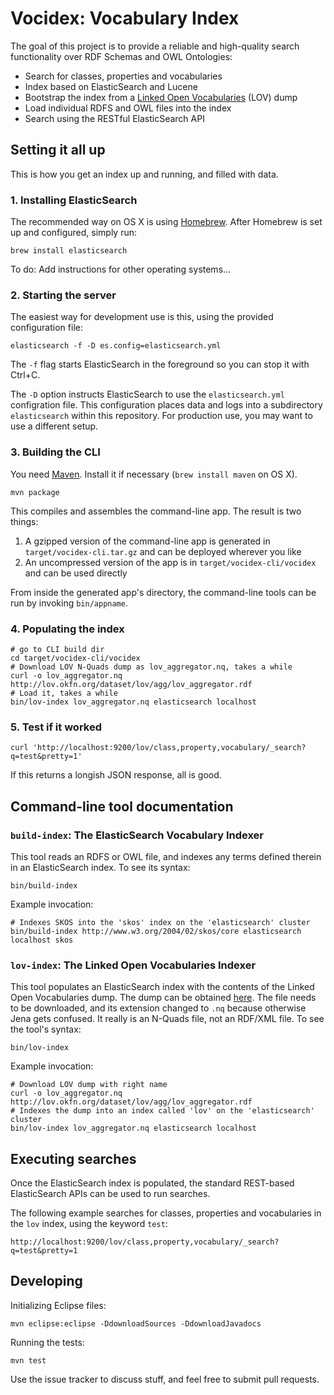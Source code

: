 # Vocidex: Vocabulary Index

The goal of this project is to provide a reliable and high-quality search functionality over RDF Schemas and OWL Ontologies:

* Search for classes, properties and vocabularies
* Index based on ElasticSearch and Lucene
* Bootstrap the index from a [Linked Open Vocabularies](http://lov.okfn.net/) (LOV) dump
* Load individual RDFS and OWL files into the index
* Search using the RESTful ElasticSearch API


## Setting it all up

This is how you get an index up and running, and filled with data.


### 1. Installing ElasticSearch

The recommended way on OS X is using [Homebrew](http://brew.sh). After Homebrew is set up and configured, simply run:

`brew install elasticsearch`

To do: Add instructions for other operating systems...


### 2. Starting the server

The easiest way for development use is this, using the provided configuration file:

````
elasticsearch -f -D es.config=elasticsearch.yml
````

The `-f` flag starts ElasticSearch in the foreground so you can stop it with Ctrl+C.

The `-D` option instructs ElasticSearch to use the `elasticsearch.yml` configration file. This configuration places data and logs into a subdirectory `elasticsearch` within this repository. For production use, you may want to use a different setup. 


### 3. Building the CLI

You need [Maven](http://maven.apache.org). Install it if necessary (`brew install maven` on OS X).

`mvn package`

This compiles and assembles the command-line app. The result is two things:

1. A gzipped version of the command-line app is generated in `target/vocidex-cli.tar.gz` and can be deployed wherever you like
2. An uncompressed version of the app is in `target/vocidex-cli/vocidex` and can be used directly

From inside the generated app's directory, the command-line tools can be run by invoking `bin/appname`.


### 4. Populating the index

````
# go to CLI build dir
cd target/vocidex-cli/vocidex
# Download LOV N-Quads dump as lov_aggregator.nq, takes a while
curl -o lov_aggregator.nq http://lov.okfn.org/dataset/lov/agg/lov_aggregator.rdf 
# Load it, takes a while
bin/lov-index lov_aggregator.nq elasticsearch localhost
````


### 5. Test if it worked

````
curl 'http://localhost:9200/lov/class,property,vocabulary/_search?q=test&pretty=1'
````

If this returns a longish JSON response, all is good.


## Command-line tool documentation

### `build-index`: The ElasticSearch Vocabulary Indexer

This tool reads an RDFS or OWL file, and indexes any terms defined therein in an ElasticSearch index. To see its syntax:

````
bin/build-index
````

Example invocation:

````
# Indexes SKOS into the 'skos' index on the 'elasticsearch' cluster
bin/build-index http://www.w3.org/2004/02/skos/core elasticsearch localhost skos
````

### `lov-index`: The Linked Open Vocabularies Indexer

This tool populates an ElasticSearch index with the contents of the Linked Open Vocabularies dump. The dump can be obtained [here](http://lov.okfn.org/dataset/lov/agg/lov_aggregator.rdf). The file needs to be downloaded, and its extension changed to `.nq` because otherwise Jena gets confused. It really is an N-Quads file, not an RDF/XML file. To see the tool's syntax:

````
bin/lov-index
````

Example invocation:

````
# Download LOV dump with right name
curl -o lov_aggregator.nq http://lov.okfn.org/dataset/lov/agg/lov_aggregator.rdf
# Indexes the dump into an index called 'lov' on the 'elasticsearch' cluster
bin/lov-index lov_aggregator.nq elasticsearch localhost
````


## Executing searches

Once the ElasticSearch index is populated, the standard REST-based ElasticSearch APIs can be used to run searches.

The following example searches for classes, properties and vocabularies in the `lov` index, using the keyword `test`:

````
http://localhost:9200/lov/class,property,vocabulary/_search?q=test&pretty=1
````


## Developing

Initializing Eclipse files:

`mvn eclipse:eclipse -DdownloadSources -DdownloadJavadocs`

Running the tests:

`mvn test`

Use the issue tracker to discuss stuff, and feel free to submit pull requests.
